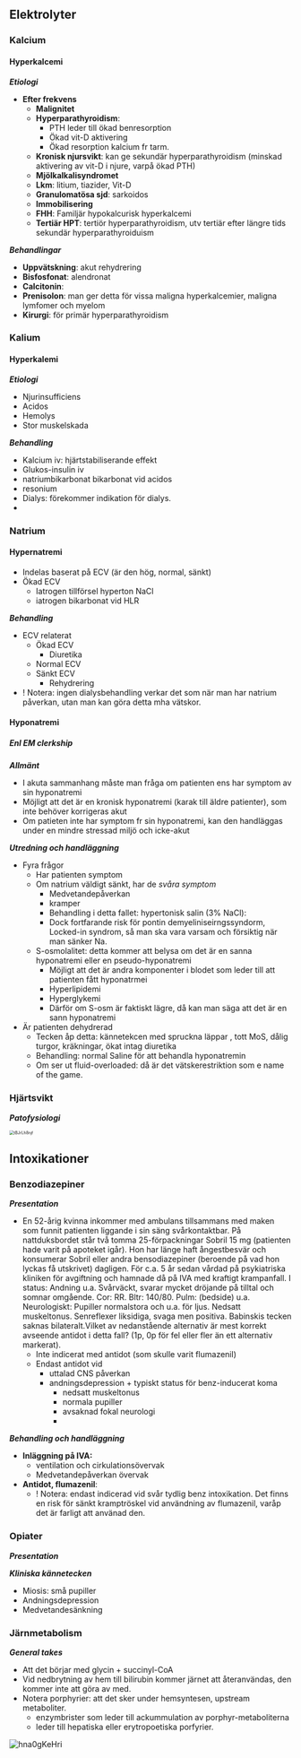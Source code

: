 ## Elektrolyter



### Kalcium

#### Hyperkalcemi

***Etiologi***

* **Efter frekvens**
  * **Malignitet**
  * **Hyperparathyroidism**: 
    * PTH leder till ökad benresorption
    * Ökad vit-D aktivering
    * Ökad resorption kalcium fr tarm. 
  * **Kronisk njursvikt**: kan ge sekundär hyperparathyroidism (minskad aktivering av vit-D i njure, varpå ökad PTH)
  * **Mjölkalkalisyndromet**
  * **Lkm**: litium, tiazider, Vit-D
  * **Granulomatösa sjd**: sarkoidos
  * **Immobilisering**
  * **FHH**: Familjär hypokalcurisk hyperkalcemi
  * **Tertiär HPT**: tertiör hyperparathyroidism, utv tertiär efter längre tids sekundär hyperparathyroiduism



***Behandlingar***

* **Uppvätskning**: akut rehydrering
* **Bisfosfonat**: alendronat
* **Calcitonin**: 
* **Prenisolon**: man ger detta för vissa maligna hyperkalcemier, maligna lymfomer och myelom
* **Kirurgi**: för primär hyperparathyroidism

### Kalium

#### Hyperkalemi

***Etiologi***

* Njurinsufficiens
* Acidos
* Hemolys
* Stor muskelskada



***Behandling***

* Kalcium iv: hjärtstabiliserande effekt
* Glukos-insulin iv
* natriumbikarbonat bikarbonat vid acidos
* resonium
* Dialys: förekommer indikation för dialys. 
* 

### Natrium
#### Hypernatremi
* Indelas baserat på ECV (är den hög, normal, sänkt)
* Ökad ECV
    * Iatrogen tillförsel hyperton NaCl
    * iatrogen bikarbonat vid HLR



***Behandling***

* ECV relaterat
    * Ökad ECV
        * Diuretika
    * Normal ECV
    * Sänkt ECV
        * Rehydrering
* ! Notera: ingen dialysbehandling verkar det som när man har natrium påverkan, utan man kan göra detta mha vätskor. 





#### Hyponatremi

##### Enl EM clerkship

***Allmänt***

* I akuta sammanhang måste man fråga om patienten ens har symptom av sin hyponatremi
* Möjligt att det är en kronisk hyponatremi (karak till äldre patienter), som inte behöver korrigeras akut
* Om patieten inte har symptom fr sin hyponatremi, kan den handläggas under en mindre stressad miljö och icke-akut



***Utredning och handläggning***

* Fyra frågor
  * Har patienten symptom
  * Om natrium väldigt sänkt, har de *svåra symptom*
    * Medvetandepåverkan
    * kramper
    * Behandling i detta fallet: hypertonisk salin (3% NaCl):
    * Dock fortfarande risk för pontin demyeliniseirngssyndorm, Locked-in syndrom, så man ska vara varsam och försiktig när man sänker Na. 
  * S-osmolalitet: detta kommer att belysa om det är en sanna hyponatremi eller en pseudo-hyponatremi
    * Möjligt att det är andra komponenter i blodet som leder till att patienten fått hyponatrmei
    * Hyperlipidemi
    * Hyperglykemi
    * Därför om S-osm är faktiskt lägre, då kan man säga att det är en sann hyponatremi
* Är patienten dehydrerad
  * Tecken åp detta: kännetekcen med spruckna läppar , tott MoS, dålig turgor, kräkningar, ökat intag diuretika
  * Behandling: normal Saline för att behandla hyponatremin
  * Om ser ut fluid-overloaded: då är det vätskerestriktion som e name of the game. 











### Hjärtsvikt

***Patofysiologi***

<img src="./figs/sam3_tBJrLh8njf.png" alt=tBJrLh8njf style="zoom:50%">



## Intoxikationer

### Benzodiazepiner



***Presentation***

* En 52-årig kvinna inkommer med ambulans tillsammans med maken som funnit patienten liggande i sin säng svårkontaktbar. På nattduksbordet står två tomma 25-förpackningar Sobril 15 mg (patienten hade varit på apoteket igår). Hon har länge haft ångestbesvär och konsumerar Sobril eller andra bensodiazepiner (beroende på vad hon lyckas få utskrivet) dagligen. För c.a. 5 år sedan vårdad på psykiatriska kliniken för avgiftning och hamnade då på IVA med kraftigt krampanfall. I status: Andning u.a. Svårväckt, svarar mycket dröjande på tilltal och somnar omgående. Cor: RR. Bltr: 140/80. Pulm: (bedside) u.a. Neurologiskt: Pupiller normalstora och u.a. för ljus. Nedsatt muskeltonus. Senreflexer liksidiga, svaga men positiva. Babinskis tecken saknas bilateralt.Vilket av nedanstående alternativ är mest korrekt avseende antidot i detta fall? (1p, 0p för fel eller fler än ett alternativ markerat).
  * Inte indicerat med antidot (som skulle varit flumazenil)
  * Endast antidot vid 
    * uttalad CNS påverkan
    * andningsdepression + typiskt status för benz-inducerat koma
      * nedsatt muskeltonus
      * normala pupiller
      * avsaknad fokal neurologi
      * 



***Behandling och handläggning***

* **Inläggning på IVA:**
  * ventilation och cirkulationsövervak
  * Medvetandepåverkan övervak
* **Antidot, flumazenil**:
  * ! Notera: endast indicerad vid svår tydlig benz intoxikation. Det finns en risk för sänkt kramptröskel vid användning av flumazenil, varåp det är farligt att använad den. 





### Opiater

***Presentation***



***Kliniska kännetecken***

* Miosis: små pupiller
* Andningsdepression
* Medvetandesänkning



### Järnmetabolism

***General takes***

* Att det börjar med glycin + succinyl-CoA
* Vid nedbrytning av hem till bilirubin kommer järnet att återanvändas, den kommer inte att göra av med. 
* Notera porphyrier: att det sker under hemsyntesen, upstream metaboliter. 
  * enzymbrister som leder till ackummulation av porphyr-metaboliterna
  * leder till hepatiska eller erytropoetiska porfyrier. 

<img src="./figs/sam14_hna0gKeHri.png" alt=hna0gKeHri style="zoom:100%">

